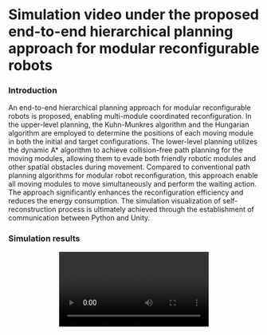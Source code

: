 # Simulation video under the proposed end-to-end hierarchical planning approach for modular reconfigurable robots
### Introduction
An end-to-end hierarchical planning approach for modular reconfigurable robots is proposed, enabling multi-module coordinated reconfiguration. In the upper-level planning, the Kuhn-Munkres algorithm and the Hungarian algorithm are employed to determine the positions of each moving module in both the initial and target configurations. The lower-level planning utilizes the dynamic A* algorithm to achieve collision-free path planning for the moving modules, allowing them to evade both friendly robotic modules and other spatial obstacles during movement. Compared to conventional path planning algorithms for modular robot reconfiguration, this approach enable all moving modules to move simultaneously and perform the waiting action. The approach significantly enhances the reconfiguration efficiency and reduces the energy consumption. The simulation visualization of self-reconstruction process is ultimately achieved through the establishment of communication between Python and Unity.
### Simulation results
<div align=center>
<video src="https://private-user-images.githubusercontent.com/59788826/380374140-76426007-4dc4-4f2e-a7b6-6b568c6396c0.mp4"></video>
</div>
